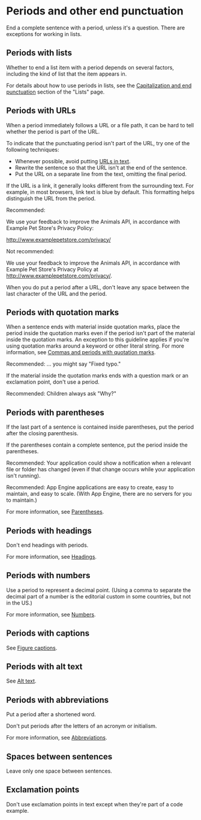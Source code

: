 





# Periods and other end punctuation  

End a complete sentence with a period, unless it's a question. There are
exceptions for working in lists.

## Periods with lists

Whether to end a list item with a period depends on several factors, including
the kind of list that the item appears in.

For details about how to use periods in lists, see the
[Capitalization and end punctuation](/style/lists#capitalization-and-end-punctuation)
section of the "Lists" page.

## Periods with URLs

When a period immediately follows a URL or a file path, it can be hard to
tell whether the period is part of the URL.

To indicate that the punctuating period isn't part of the URL, try one of the
following techniques:

* Whenever possible, avoid putting [URLs in text](/style/cross-references#urls).
* Rewrite the sentence so that the URL isn't at the end of the sentence.
* Put the URL on a separate line from the text, omitting the final period.

If the URL is a link, it generally looks different from the surrounding text. For
example, in most browsers, link text is blue by default. This formatting helps
distinguish the URL from the period.

Recommended:

We use your feedback to improve the Animals API, in accordance with Example
Pet Store's Privacy Policy:

http://www.examplepetstore.com/privacy/

Not recommended:

We use your feedback to improve the Animals API, in accordance with Example
Pet Store's Privacy Policy at http://www.examplepetstore.com/privacy/.

When you do put a period after a URL, don't leave any space between the last character of
the URL and the period.

## Periods with quotation marks

When a sentence ends with material inside quotation marks, place the period
inside the quotation marks even if the period isn't part of the material inside
the quotation marks. An exception to this guideline applies if you're using quotation marks around
a keyword or other literal string. For more information, see
[Commas and periods with quotation marks](/style/quotation-marks#commas-and-periods-with-quotation-marks).

Recommended: ... you might say "Fixed typo."

If the material inside the quotation marks ends with a question mark or an
exclamation point, don't use a period.

Recommended: Children always ask "Why?"

## Periods with parentheses

If the last part of a sentence is contained inside parentheses, put the
period after the closing parenthesis.

If the parentheses contain a complete sentence, put the period inside
the parentheses.

Recommended: Your application could show
a notification when a relevant file or folder has changed (even if that change
occurs while your application isn't running).

Recommended: App Engine applications are
easy to create, easy to maintain, and easy to scale. (With App Engine, there are
no servers for you to maintain.)

For more information, see [Parentheses](/style/parentheses).

## Periods with headings

Don't end headings with periods.

For more information, see [Headings](/style/headings).

## Periods with numbers

Use a period to represent a decimal point. (Using a comma to separate the decimal part
of a number is the editorial custom in some countries, but not in the US.)

For more information, see [Numbers](/style/numbers).

## Periods with captions

See [Figure captions](/style/images#figure-captions).

## Periods with alt text

See [Alt text](/style/images#alt-text).

## Periods with abbreviations

Put a period after a shortened word.

Don't put periods after the letters of an acronym or initialism.

For more information, see [Abbreviations](/style/abbreviations).

## Spaces between sentences

Leave only one space between sentences.

## Exclamation points

Don't use exclamation points in text except when they're part of a code
example.







